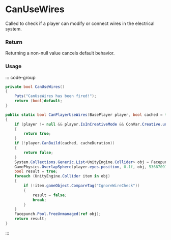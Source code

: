 # CanUseWires
<Badge type="info" text="Player"/>[<Badge type="danger" text="Carbon Compatible"/>](https://github.com/CarbonCommunity/Carbon)[<Badge type="warning" text="Oxide Compatible"/>](https://github.com/OxideMod/Oxide.Rust)
Called to check if a player can modify or connect wires in the electrical system.

### Return
Returning a non-null value cancels default behavior.

### Usage
::: code-group
```csharp [Example]
private bool CanUseWires()
{
	Puts("CanUseWires has been fired!");
	return (bool)default;
}
```
```csharp [Source — Assembly-CSharp @ WireTool]
public static bool CanPlayerUseWires(BasePlayer player, bool cached = false, float cacheDuration = 1f)
{
	if (player != null && player.IsInCreativeMode && ConVar.Creative.unlimitedIo)
	{
		return true;
	}
	if (!player.CanBuild(cached, cacheDuration))
	{
		return false;
	}
	System.Collections.Generic.List<UnityEngine.Collider> obj = Facepunch.Pool.Get<System.Collections.Generic.List<UnityEngine.Collider>>();
	GamePhysics.OverlapSphere(player.eyes.position, 0.1f, obj, 536870912, UnityEngine.QueryTriggerInteraction.Collide);
	bool result = true;
	foreach (UnityEngine.Collider item in obj)
	{
		if (!item.gameObject.CompareTag("IgnoreWireCheck"))
		{
			result = false;
			break;
		}
	}
	Facepunch.Pool.FreeUnmanaged(ref obj);
	return result;
}

```
:::
